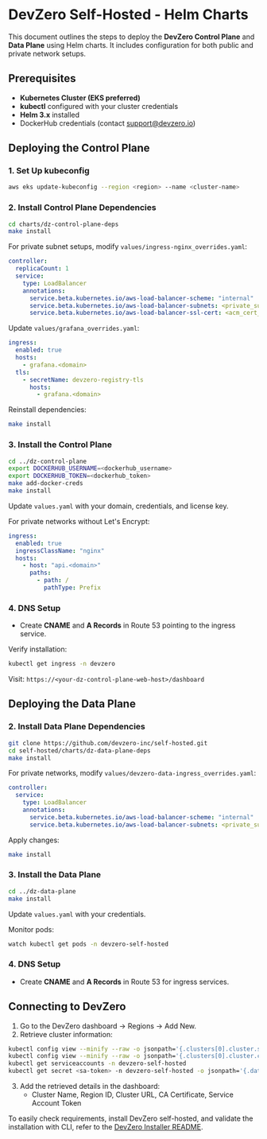 # DevZero Self-Hosted - Helm Charts

This document outlines the steps to deploy the **DevZero Control Plane** and **Data Plane** using Helm charts. It includes configuration for both public and private network setups.

## Prerequisites

- **Kubernetes Cluster (EKS preferred)**
- **kubectl** configured with your cluster credentials
- **Helm 3.x** installed
- DockerHub credentials (contact [support@devzero.io](mailto:support@devzero.io))

## Deploying the Control Plane

### 1. Set Up kubeconfig

```bash
aws eks update-kubeconfig --region <region> --name <cluster-name>
```

### 2. Install Control Plane Dependencies

```bash
cd charts/dz-control-plane-deps
make install
```

For private subnet setups, modify `values/ingress-nginx_overrides.yaml`:

```yaml
controller:
  replicaCount: 1
  service:
    type: LoadBalancer
    annotations:
      service.beta.kubernetes.io/aws-load-balancer-scheme: "internal"
      service.beta.kubernetes.io/aws-load-balancer-subnets: <private_subnet_1>,<private_subnet_2>
      service.beta.kubernetes.io/aws-load-balancer-ssl-cert: <acm_cert_arn>
```

Update `values/grafana_overrides.yaml`:

```yaml
ingress:
  enabled: true
  hosts:
    - grafana.<domain>
  tls:
    - secretName: devzero-registry-tls
      hosts:
        - grafana.<domain>
```

Reinstall dependencies:

```bash
make install
```

### 3. Install the Control Plane

```bash
cd ../dz-control-plane
export DOCKERHUB_USERNAME=<dockerhub_username>
export DOCKERHUB_TOKEN=<dockerhub_token>
make add-docker-creds
make install
```

Update `values.yaml` with your domain, credentials, and license key.

For private networks without Let's Encrypt:

```yaml
ingress:
  enabled: true
  ingressClassName: "nginx"
  hosts:
    - host: "api.<domain>"
      paths:
        - path: /
          pathType: Prefix
```

### 4. DNS Setup

- Create **CNAME** and **A Records** in Route 53 pointing to the ingress service.

Verify installation:

```bash
kubectl get ingress -n devzero
```

Visit: `https://<your-dz-control-plane-web-host>/dashboard`

## Deploying the Data Plane

### 2. Install Data Plane Dependencies

```bash
git clone https://github.com/devzero-inc/self-hosted.git
cd self-hosted/charts/dz-data-plane-deps
make install
```

For private networks, modify `values/devzero-data-ingress_overrides.yaml`:

```yaml
controller:
  service:
    type: LoadBalancer
    annotations:
      service.beta.kubernetes.io/aws-load-balancer-scheme: "internal"
      service.beta.kubernetes.io/aws-load-balancer-subnets: <private_subnet_1>,<private_subnet_2>
```

Apply changes:

```bash
make install
```

### 3. Install the Data Plane

```bash
cd ../dz-data-plane
make install
```

Update `values.yaml` with your credentials.

Monitor pods:

```bash
watch kubectl get pods -n devzero-self-hosted
```

### 4. DNS Setup

- Create **CNAME** and **A Records** in Route 53 for ingress services.

## Connecting to DevZero

1. Go to the DevZero dashboard → Regions → Add New.
2. Retrieve cluster information:

```bash
kubectl config view --minify --raw -o jsonpath='{.clusters[0].cluster.server}'
kubectl config view --minify --raw -o jsonpath='{.clusters[0].cluster.certificate-authority-data}'
kubectl get serviceaccounts -n devzero-self-hosted
kubectl get secret <sa-token> -n devzero-self-hosted -o jsonpath='{.data.token}' | base64 -d
```

3. Add the retrieved details in the dashboard:
   - Cluster Name, Region ID, Cluster URL, CA Certificate, Service Account Token

To easily check requirements, install DevZero self-hosted, and validate the installation with CLI, refer to the [DevZero Installer README](../dz_installer/README.md).